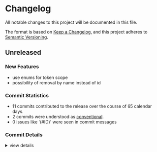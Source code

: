 # Changelog

All notable changes to this project will be documented in this file.

The format is based on [Keep a Changelog](https://keepachangelog.com/en/1.0.0/),
and this project adheres to [Semantic Versioning](https://semver.org/spec/v2.0.0.html).

## Unreleased

### New Features

 - <csr-id-b202c5ab3445cd9b73b253e3e1915e51a33b9c07/> use enums for token scope
 - <csr-id-641778af1a55c4552a00dc27ec49a7188a509c02/> possibility of removal by name instead of id

### Commit Statistics

<csr-read-only-do-not-edit/>

 - 11 commits contributed to the release over the course of 65 calendar days.
 - 2 commits were understood as [conventional](https://www.conventionalcommits.org).
 - 0 issues like '(#ID)' were seen in commit messages

### Commit Details

<csr-read-only-do-not-edit/>

<details><summary>view details</summary>

 * **Uncategorized**
    - add CHANGELOG ([`54c8a6f`](https://github.com/jvanbuel/pattrick/commit/54c8a6f161c0d1c2fad9d38d3a4357579e109cd2))
    - manually bump version to 0.3.0 ([`20d51de`](https://github.com/jvanbuel/pattrick/commit/20d51de92c9fc6d7b70b6ffce7c2a01152d60e9b))
    - support multiple scopes for PAT creation ([`1db6804`](https://github.com/jvanbuel/pattrick/commit/1db6804a5b6259c553a17bf18142271b476b14e8))
    - add logging ([`13d2d91`](https://github.com/jvanbuel/pattrick/commit/13d2d91df5b061b2924595729fe3deeb2ba02d46))
    - custom deserialization for scopes ([`9559315`](https://github.com/jvanbuel/pattrick/commit/955931562233ce9055546da2f799fac1c1cdd13a))
    - refactor ([`f32690e`](https://github.com/jvanbuel/pattrick/commit/f32690e59c380015c3374a41df099d216cadcdd7))
    - use enums for token scope ([`b202c5a`](https://github.com/jvanbuel/pattrick/commit/b202c5ab3445cd9b73b253e3e1915e51a33b9c07))
    - possibility of removal by name instead of id ([`641778a`](https://github.com/jvanbuel/pattrick/commit/641778af1a55c4552a00dc27ec49a7188a509c02))
    - save progress ([`dea5ce2`](https://github.com/jvanbuel/pattrick/commit/dea5ce23c62cdd896ccd8379b437e7b9a31a5196))
    - updating versions ([`6494376`](https://github.com/jvanbuel/pattrick/commit/6494376b38eac5de0e76184c8b3fc4ef64435f34))
    - split clap cli into different crate for fig spec generation ([`949f90b`](https://github.com/jvanbuel/pattrick/commit/949f90ba77014dde215cda1d90a283e73aa25c85))
</details>

